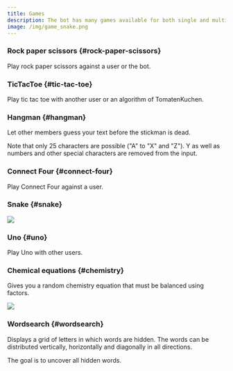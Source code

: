 ```yaml
---
title: Games
description: The bot has many games available for both single and multi player to play, e.g. snake, Uno! and Connect Four.
image: /img/game_snake.png
---
```


### Rock paper scissors {#rock-paper-scissors}

Play rock paper scissors against a user or the bot.

<Command name="game" slash="scheresteinpapier [user:Opponent]" message="rps [<Opponent>]"></Command>

### TicTacToe {#tic-tac-toe}

Play tic tac toe with another user or an algorithm of TomatenKuchen.

<Command name="game" slash="tictactoe [user:Opponent]" message="ttt [<Opponent>]"></Command>

### Hangman {#hangman}

Let other members guess your text before the stickman is dead.

Note that only 25 characters are possible ("A" to "X" and "Z"). Y as well as numbers and other special characters are removed from the input.

<Command name="game hangman" slash="text:Text" message="<Text>"></Command>

### Connect Four {#connect-four}

Play Connect Four against a user.

<Command name="game" slash="connectfour user:Opponent [fieldsize:Field size]" message="c4 <Opponent> [<Field size>]"></Command>

### Snake {#snake}

<Command name="game snake"></Command>

![](/img/game_snake.png)

### Uno {#uno}

Play Uno with other users.

<Command name="game uno" message="[-punish-cards=<Punishment cards on forgotten Uno>]"></Command>

### Chemical equations {#chemistry}

Gives you a random chemistry equation that must be balanced using factors.

<Command name="game chemistry" slash="[difficulty:easy|normal|hard]" message="[easy|normal|hard]"></Command>

![](/img/game_chemie.png)

### Wordsearch {#wordsearch}

Displays a grid of letters in which words are hidden. The words can be distributed vertically, horizontally and diagonally in all directions.

The goal is to uncover all hidden words.

<Command name="game wordsearch"></Command>
